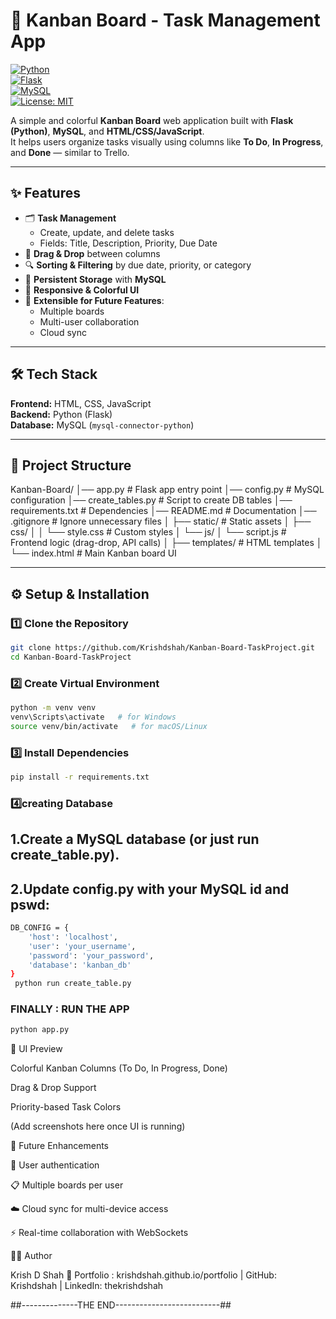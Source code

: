 # 📝 Kanban Board - Task Management App

[![Python](https://img.shields.io/badge/python-3.10+-blue.svg)](https://www.python.org/)  
[![Flask](https://img.shields.io/badge/flask-2.3+-green.svg)](https://flask.palletsprojects.com/)  
[![MySQL](https://img.shields.io/badge/mysql-8.0+-yellow.svg)](https://www.mysql.com/)  
[![License: MIT](https://img.shields.io/badge/License-MIT-red.svg)](LICENSE)  

A simple and colorful **Kanban Board** web application built with **Flask (Python)**, **MySQL**, and **HTML/CSS/JavaScript**.  
It helps users organize tasks visually using columns like **To Do**, **In Progress**, and **Done** — similar to Trello.  

---

## ✨ Features
- 🗂️ **Task Management**  
  - Create, update, and delete tasks  
  - Fields: Title, Description, Priority, Due Date  
- 📌 **Drag & Drop** between columns  
- 🔍 **Sorting & Filtering** by due date, priority, or category  
- 💾 **Persistent Storage** with **MySQL**  
- 🎨 **Responsive & Colorful UI**  
- 🔧 **Extensible for Future Features**:
  - Multiple boards  
  - Multi-user collaboration  
  - Cloud sync  

---

## 🛠️ Tech Stack
**Frontend:** HTML, CSS, JavaScript  
**Backend:** Python (Flask)  
**Database:** MySQL (`mysql-connector-python`)  

---

## 📂 Project Structure
Kanban-Board/
│── app.py # Flask app entry point
│── config.py # MySQL configuration
│── create_tables.py # Script to create DB tables
│── requirements.txt # Dependencies
│── README.md # Documentation
│── .gitignore # Ignore unnecessary files
│
├── static/ # Static assets
│ ├── css/
│ │ └── style.css # Custom styles
│ └── js/
│ └── script.js # Frontend logic (drag-drop, API calls)
│
├── templates/ # HTML templates
│ └── index.html # Main Kanban board UI


---

## ⚙️ Setup & Installation

### 1️⃣ Clone the Repository
```bash
git clone https://github.com/Krishdshah/Kanban-Board-TaskProject.git
cd Kanban-Board-TaskProject
```
### 2️⃣ Create Virtual Environment
```bash
python -m venv venv
venv\Scripts\activate   # for Windows
source venv/bin/activate   # for macOS/Linux
```
### 3️⃣ Install Dependencies
```bash
pip install -r requirements.txt
```

### 4️⃣creating Database
## 1.Create a MySQL database (or just run create_table.py).
## 2.Update config.py with your MySQL id and pswd:

```bash
DB_CONFIG = {
    'host': 'localhost',
    'user': 'your_username',
    'password': 'your_password',
    'database': 'kanban_db'
}
 python run create_table.py
```

### FINALLY : RUN THE APP
```bash
python app.py
```

🎨 UI Preview

Colorful Kanban Columns (To Do, In Progress, Done)

Drag & Drop Support

Priority-based Task Colors

(Add screenshots here once UI is running)

🚀 Future Enhancements

🔑 User authentication

📋 Multiple boards per user

☁️ Cloud sync for multi-device access

⚡ Real-time collaboration with WebSockets

👨‍💻 Author

Krish D Shah
🔗 Portfolio : krishdshah.github.io/portfolio | GitHub: Krishdshah | LinkedIn: thekrishdshah

##--------------THE END--------------------------##